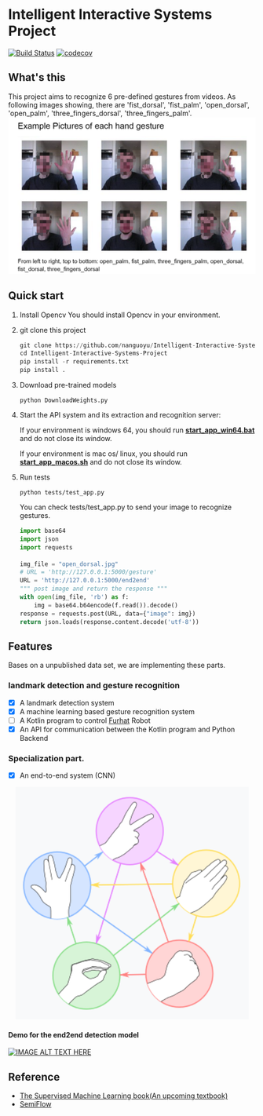

# Intelligent Interactive Systems Project

[![Build Status](https://travis-ci.com/nanguoyu/Intelligent-Interactive-Systems-Project.svg?branch=master)](https://travis-ci.com/nanguoyu/Intelligent-Interactive-Systems-Project)
[![codecov](https://codecov.io/gh/nanguoyu/Intelligent-Interactive-Systems-Project/branch/master/graph/badge.svg)](https://codecov.io/gh/nanguoyu/Intelligent-Interactive-Systems-Project)



## What's this
This project aims to recognize 6 pre-defined gestures from videos.
As following images showing, there are 'fist_dorsal', 'fist_palm', 'open_dorsal', 'open_palm', 'three_fingers_dorsal', 'three_fingers_palm'.
![](.github/IIS_Project_gestures_example.png)

## Quick start
1. Install Opencv
 You should install Opencv in your environment.

2. git clone this project 

    ``` Python 
    git clone https://github.com/nanguoyu/Intelligent-Interactive-Systems-Project.git
    cd Intelligent-Interactive-Systems-Project
    pip install -r requirements.txt
    pip install .
    ```

3. Download pre-trained models
    ```
    python DownloadWeights.py
    ```

3. Start the API system and its extraction and recognition server:

    If your environment is windows 64, you should run [**start_app_win64.bat**](start_app_win64.bat) and do not close its window.
    
    If your environment is mac os/ linux, you should run [**start_app_macos.sh**](start_app_macos.sh) and do not close its window.

4. Run tests
    ```
    python tests/test_app.py
    ```
   You can check tests/test_app.py to send your image 
   to recognize gestures.
   
   ``` Python
   import base64
   import json
   import requests
   
   img_file = "open_dorsal.jpg"
   # URL = 'http://127.0.0.1:5000/gesture'
   URL = 'http://127.0.0.1:5000/end2end'
   """ post image and return the response """
   with open(img_file, 'rb') as f:
       img = base64.b64encode(f.read()).decode()
   response = requests.post(URL, data={"image": img})
   return json.loads(response.content.decode('utf-8'))
   ```


## Features
Bases on a unpublished data set, we are implementing these parts.
### landmark detection and gesture recognition
- [x] A landmark detection system
- [x] A machine learning based gesture recognition system
- [ ] A Kotlin program to control [Furhat](https://furhatrobotics.com/) Robot
- [x] An API for communication between the Kotlin program and Python Backend

### Specialization part.
- [x] An end-to-end system (CNN) 

<div align="center">
    <img src=".github/rule.png">
</div>


#### Demo for the end2end detection model
[![IMAGE ALT TEXT HERE](http://img.youtube.com/vi/I9NC9vfVFQM/0.jpg)](https://www.youtube.com/watch?v=I9NC9vfVFQM)


## Reference
- [The Supervised Machine Learning book(An upcoming textbook)](http://smlbook.org/)
- [SemiFlow](https://github.com/nanguoyu/SemiFlow)
